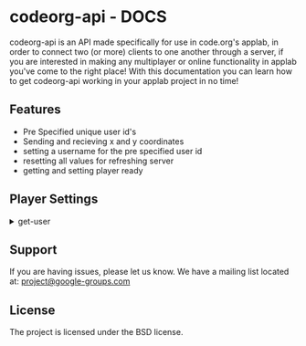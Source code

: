 codeorg-api - DOCS
==================

codeorg-api is an API made specifically for use in code.org's applab, in order to connect two (or more) clients to one another through a server, 
if you are interested in making any multiplayer or online functionality in applab you've come to the right place! With this documentation you can learn how to get codeorg-api working in your applab project in no time!

Features
--------

- Pre Specified unique user id's
- Sending and recieving x and y coordinates
- setting a username for the pre specified user id
- resetting all values for refreshing server
- getting and setting player ready

Player Settings
---------------
<details><summary>get-user</summary>
<p>
#### get-user
# takes 0 params, returns 1 JSON
  
The first thing you need to do is get your user_id, you can do this using get-user which will return either P1, P2, or higher depending on the server size, which
is pre-set in the server's code, in order to get the server-size changed temporarily for your project contact support. If there are no users available get-user
will then return FULL.

URL:
```https://codeorg-server.fightingox1.repl.co/server/get-user```

Example:
```
  startWebRequest("https://codeorg-server.fightingox1.repl.co/server/get-user", function(content) {
    user = content;
    console.log("completed " + content);
  });
```
</p>
</details>

Support
-------

If you are having issues, please let us know.
We have a mailing list located at: project@google-groups.com

License
-------

The project is licensed under the BSD license.

